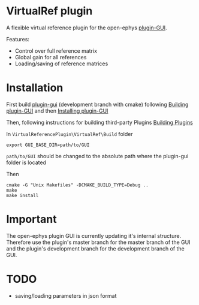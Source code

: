 # VirtualRef plugin

A flexible virtual reference plugin for the open-ephys 
[plugin-GUI](https://github.com/open-ephys/plugin-GUI/).

Features:

- Control over full reference matrix
- Global gain for all references
- Loading/saving of reference matrices

# Installation

First build [plugin-gui](https://github.com/open-ephys/plugin-gui) (development branch with cmake) following
[Building plugin-GUI](https://open-ephys.atlassian.net/wiki/spaces/OEW/pages/1301643269/Creating+Build+files) and then
[Installing plugin-GUI](https://open-ephys.atlassian.net/wiki/spaces/OEW/pages/491544/Installation)

Then, following instructions for building third-party Plugins [Building Plugins](https://open-ephys.atlassian.net/wiki/spaces/OEW/pages/1259110401/Plugin+CMake+Builds)

In ```VirtualReferencePlugin\VirtualRef\Build``` folder

```
export GUI_BASE_DIR=path/to/GUI
```

```path/to/GUI``` should be changed to the absolute path where the plugin-gui folder is located

Then
```
cmake -G "Unix Makefiles" -DCMAKE_BUILD_TYPE=Debug ..
make
make install
```

# Important

The open-ephys plugin GUI is currently updating it's internal structure. 
Therefore use the plugin's master branch for the master branch of the 
GUI and the plugin's development branch for the development branch of the GUI.

# TODO

- saving/loading parameters in json format

